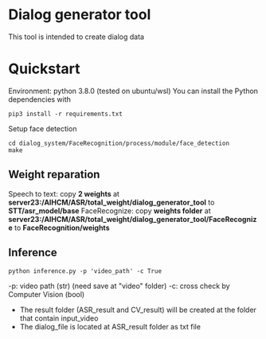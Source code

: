 # Dialog generator tool
This tool is intended to create dialog data

# Quickstart
Environment: python 3.8.0 (tested on ubuntu/wsl) 
You can install the Python dependencies with
```
pip3 install -r requirements.txt
```

Setup face detection
```
cd dialog_system/FaceRecognition/process/module/face_detection
make
```

## Weight reparation
Speech to text: copy **2 weights** at **server23:/AIHCM/ASR/total_weight/dialog_generator_tool**  to **STT/asr_model/base**
FaceRecognize: copy **weights folder** at **server23:/AIHCM/ASR/total_weight/dialog_generator_tool/FaceRecognize**  to **FaceRecognition/weights**

## Inference

```
python inference.py -p 'video_path' -c True
```
-p: video path (str) (need save at "video" folder)
-c: cross check by Computer Vision (bool)
- The result folder (ASR_result and CV_result) will be created at the folder that contain input_video
- The dialog_file is located at ASR_result folder as txt file
